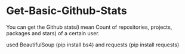 # Get-Basic-Github-Stats

You can get the Github stats(i mean Count of repositories, projects, packages and stars) of a certain user.

used
BeautifulSoup
(pip install bs4)
and
requests
(pip install requests)
